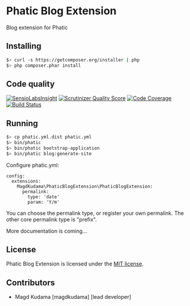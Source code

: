 Phatic Blog Extension
=====================

Blog extension for Phatic

Installing
----------

```bash
$> curl -s https://getcomposer.org/installer | php
$> php composer.phar install
```

Code quality
------------
[![SensioLabsInsight](https://insight.sensiolabs.com/projects/b37e4846-8895-40ae-877d-b4d349a787f0/mini.png)](https://insight.sensiolabs.com/projects/b37e4846-8895-40ae-877d-b4d349a787f0)
[![Scrutinizer Quality Score](https://scrutinizer-ci.com/g/magdkudama/phatic-blog-extension/badges/quality-score.png?s=c2abd5604a7000a5cfa09631bd6738f032b26ea9)](https://scrutinizer-ci.com/g/magdkudama/phatic-blog-extension/)
[![Code Coverage](https://scrutinizer-ci.com/g/magdkudama/phatic-blog-extension/badges/coverage.png?s=02d2b795d5f609e4e702a8d9f416f390f96317ce)](https://scrutinizer-ci.com/g/magdkudama/phatic-blog-extension/)
[![Build Status](https://travis-ci.org/magdkudama/phatic-blog-extension.png?branch=master)](https://travis-ci.org/magdkudama/phatic-blog-extension)

Running
-------

```bash
$> cp phatic.yml.dist phatic.yml
$> bin/phatic
$> bin/phatic bootstrap-application
$> bin/phatic blog:generate-site
```

Configure phatic.yml:

    config:
      extensions:
        MagdKudama\PhaticBlogExtension\PhaticBlogExtension:
          permalink:
            type: 'date'
            param: 'Y/m'

You can choose the permalink type, or register your own permalink. The other core permalink type is "prefix".

More documentation is coming...

License
-------

Phatic Blog Extension is licensed under the [MIT license](LICENSE.md).

Contributors
------------

- Magd Kudama [magdkudama] [lead developer]
